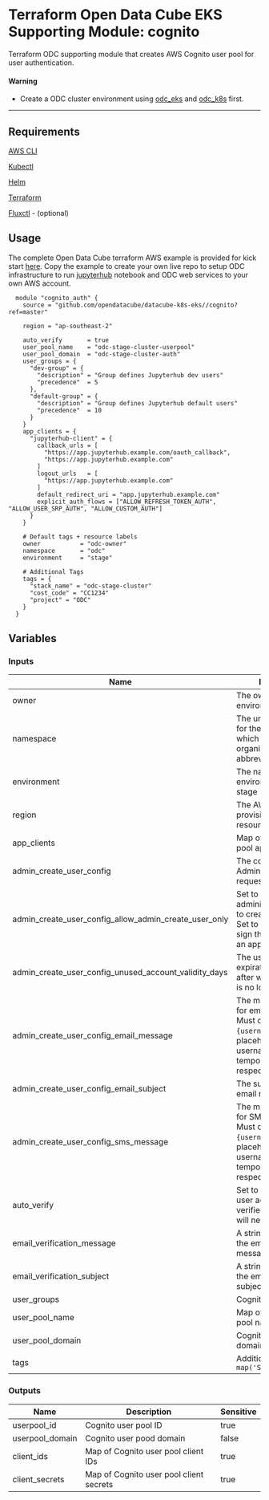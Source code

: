 # Terraform Open Data Cube EKS Supporting Module: cognito

Terraform ODC supporting module that creates AWS Cognito user pool for user authentication.

#### Warning

* Create a ODC cluster environment using [odc_eks](https://github.com/opendatacube/datacube-k8s-eks/tree/master/odc_eks) and [odc_k8s](https://github.com/opendatacube/datacube-k8s-eks/tree/master/odc_k8s) first.

---

## Requirements

[AWS CLI](https://aws.amazon.com/cli/)

[Kubectl](https://kubernetes.io/docs/tasks/tools/install-kubectl/)

[Helm](https://github.com/kubernetes/helm#install)

[Terraform](https://www.terraform.io/downloads.html)

[Fluxctl](https://docs.fluxcd.io/en/stable/tutorials/get-started.html) - (optional)

## Usage

The complete Open Data Cube terraform AWS example is provided for kick start [here](https://github.com/opendatacube/datacube-k8s-eks/tree/master/examples/stage).
Copy the example to create your own live repo to setup ODC infrastructure to run [jupyterhub](https://github.com/jupyterhub/zero-to-jupyterhub-k8s) notebook and ODC web services to your own AWS account.

```hcl-terraform
  module "cognito_auth" {
    source = "github.com/opendatacube/datacube-k8s-eks//cognito?ref=master"
    
    region = "ap-southeast-2"

    auto_verify       = true
    user_pool_name    = "odc-stage-cluster-userpool"
    user_pool_domain  = "odc-stage-cluster-auth"
    user_groups = {
      "dev-group" = {
        "description" = "Group defines Jupyterhub dev users"
        "precedence"  = 5
      },
      "default-group" = {
        "description" = "Group defines Jupyterhub default users"
        "precedence"  = 10
      }
    }
    app_clients = {
      "jupyterhub-client" = {
        callback_urls = [
          "https://app.jupyterhub.example.com/oauth_callback",
          "https://app.jupyterhub.example.com"
        ]
        logout_urls   = [
          "https://app.jupyterhub.example.com"
        ]
        default_redirect_uri = "app.jupyterhub.example.com"
        explicit_auth_flows = ["ALLOW_REFRESH_TOKEN_AUTH", "ALLOW_USER_SRP_AUTH", "ALLOW_CUSTOM_AUTH"]
      }
    }
    
    # Default tags + resource labels
    owner           = "odc-owner"
    namespace       = "odc"
    environment     = "stage"
    
    # Additional Tags
    tags = {
      "stack_name" = "odc-stage-cluster"
      "cost_code" = "CC1234"
      "project" = "ODC"
    }
  }
```

## Variables

### Inputs
| Name | Description | Type | Default | Required |
|------|-------------|:----:|:-----:|:-----:|
| owner | The owner of the environment | string |  | yes |
| namespace | The unique namespace for the environment, which could be your organization name or abbreviation, e.g. 'odc' | string |  | yes |
| environment | The name of the environment - e.g. dev, stage | string |  | yes |
| region | The AWS region to provision cognito resources | string | "ap-southeast-2" | no |
| app_clients | Map of Cognito user pool app clients | map |  | yes |
| admin_create_user_config | The configuration for AdminCreateUser requests | map | {} | no |
| admin_create_user_config_allow_admin_create_user_only | Set to True if only the administrator is allowed to create user profiles. Set to False if users can sign themselves up via an app | bool | false | No | 
| admin_create_user_config_unused_account_validity_days | The user account expiration limit, in days, after which the account is no longer usable | number | 0 | No |
| admin_create_user_config_email_message | The message template for email messages. Must contain `{username}` and `{####}` placeholders, for username and temporary password, respectively | string | null | No |
| admin_create_user_config_email_subject | The subject line for email messages | string | null | No |
| admin_create_user_config_sms_message | The message template for SMS messages. Must contain `{username}` and `{####}` placeholders, for username and temporary password, respectively | string | null | No |
| auto_verify | Set to true to allow the user account to be auto verified. False - admin will need to verify | bool | | yes |
| email_verification_message | A string representing the email verification message | string | null | No |
| email_verification_subject | A string representing the email verification subject | string | null | No |
| user_groups | Cognito user groups | map | {} | no |
| user_pool_name | Map of Cognito user pool name | string | | yes |
| user_pool_domain | Cognito user pool domain | string | | yes |
| tags | Additional tags - e.g. `map('StackName','XYZ')` | map(string) | {} | no |

### Outputs
| Name | Description | Sensitive |
|------|-------------|------|
| userpool_id | Cognito user pool ID | true |
| userpool_domain | Cognito user pood domain | false |
| client_ids | Map of Cognito user pool client IDs | true |
| client_secrets | Map of Cognito user pool client secrets | true |